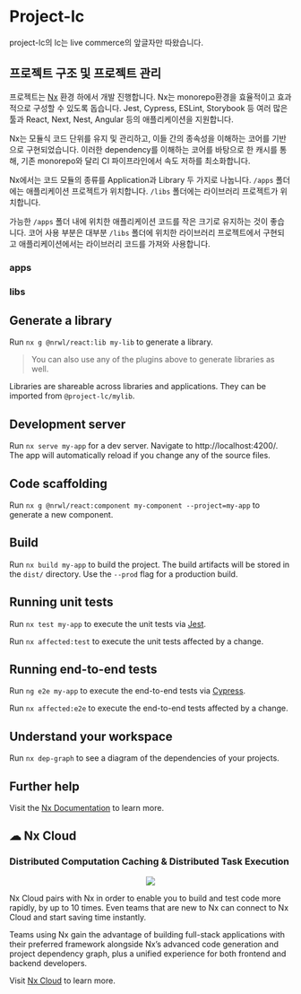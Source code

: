 # Project-lc

project-lc의 lc는 live commerce의 앞글자만 따왔습니다.

## 프로젝트 구조 및 프로젝트 관리

프로젝트는 [Nx](https://nx.dev) 환경 하에서 개발 진행합니다.
Nx는 monorepo환경을 효율적이고 효과적으로 구성할 수 있도록 돕습니다. Jest, Cypress, ESLint, Storybook 등 여러 많은 툴과 React, Next, Nest, Angular 등의 애플리케이션을 지원합니다.

Nx는 모듈식 코드 단위를 유지 및 관리하고, 이들 간의 종속성을 이해하는 코어를 기반으로 구현되었습니다. 이러한 dependency를 이해하는 코어를 바탕으로 한 캐시를 통해, 기존 monorepo와 달리 CI 파이프라인에서 속도 저하를 최소화합니다.

Nx에서는 코드 모듈의 종류를 Application과 Library 두 가지로 나눕니다. `/apps` 폴더에는 애플리케이션 프로젝트가 위치합니다. `/libs` 폴더에는 라이브러리 프로젝트가 위치합니다. 

가능한 `/apps` 폴더 내에 위치한 애플리케이션 코드를 작은 크기로 유지하는 것이 좋습니다. 코어 사용 부분은 대부분 `/libs` 폴더에 위치한 라이브러리 프로젝트에서 구현되고 애플리케이션에서는 라이브러리 코드를 가져와 사용합니다.

### apps

### libs

### 


## Generate a library

Run `nx g @nrwl/react:lib my-lib` to generate a library.

> You can also use any of the plugins above to generate libraries as well.

Libraries are shareable across libraries and applications. They can be imported from `@project-lc/mylib`.

## Development server

Run `nx serve my-app` for a dev server. Navigate to http://localhost:4200/. The app will automatically reload if you change any of the source files.

## Code scaffolding

Run `nx g @nrwl/react:component my-component --project=my-app` to generate a new component.

## Build

Run `nx build my-app` to build the project. The build artifacts will be stored in the `dist/` directory. Use the `--prod` flag for a production build.

## Running unit tests

Run `nx test my-app` to execute the unit tests via [Jest](https://jestjs.io).

Run `nx affected:test` to execute the unit tests affected by a change.

## Running end-to-end tests

Run `ng e2e my-app` to execute the end-to-end tests via [Cypress](https://www.cypress.io).

Run `nx affected:e2e` to execute the end-to-end tests affected by a change.

## Understand your workspace

Run `nx dep-graph` to see a diagram of the dependencies of your projects.

## Further help

Visit the [Nx Documentation](https://nx.dev) to learn more.



## ☁ Nx Cloud

### Distributed Computation Caching & Distributed Task Execution

<p style="text-align: center;"><img src="https://raw.githubusercontent.com/nrwl/nx/master/images/nx-cloud-card.png"></p>

Nx Cloud pairs with Nx in order to enable you to build and test code more rapidly, by up to 10 times. Even teams that are new to Nx can connect to Nx Cloud and start saving time instantly.

Teams using Nx gain the advantage of building full-stack applications with their preferred framework alongside Nx’s advanced code generation and project dependency graph, plus a unified experience for both frontend and backend developers.

Visit [Nx Cloud](https://nx.app/) to learn more.
